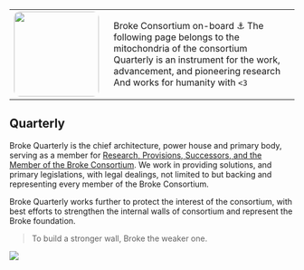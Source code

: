 <table>
  <tr>
    <td width="160">
      <img src="https://avatars.githubusercontent.com/u/135488634?s=200&v=4" width="150" style="border-radius: 10px;">
    </td>
    <td>
      <p>
        Broke Consortium on-board ⚓  
        The following page belongs to the mitochondria of the consortium <br>
        Quarterly is an instrument for the work, advancement, and pioneering research <br>
        And works for humanity with <code><3</code>
      </p>
    </td>
  </tr>
</table>
          
## Quarterly
Broke Quarterly is the chief architecture, power house and primary body, serving as a member for [Research, Provisions, Successors, and the Member of the Broke Consortium](https://github.com/b-consortium). We work in providing solutions,
and primary legislations, with legal dealings, not limited to but backing and representing every member of the Broke Consortium.

Broke Quarterly works further to protect the interest of the consortium, with best efforts to strengthen the internal walls of consortium and represent the Broke foundation.

> To build a stronger wall, Broke the weaker one.

![](https://avatars.githubusercontent.com/u/216016902?s=200&v=4)
